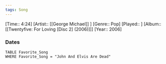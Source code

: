 ```yaml
---
tags: Song  
---
```

[Time:: 4:24]
[Artist:: [[George Michael]] ]
[Genre:: Pop]
[Played:: ]
[Album:: [[Twentyfive: For Loving [Disc 2] (2006)]]]
[Year:: 2006]
### Dates
````dataview
TABLE Favorite_Song
WHERE Favorite_Song = "John And Elvis Are Dead"
````